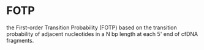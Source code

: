 # FOTP
the First-order Transition Probability (FOTP) based on the transition probability of adjacent nucleotides in a N bp length at each 5' end of cfDNA fragments.
